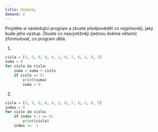 ```yaml
---
title: Hádanky
demand: 2
---
```


Projděte si následující program a zkuste předpovědět co nejpřesněji, jaký bude jeho výstup. Zkuste co nejvýstižněji (jednou dvěma větami) zformulovat, co program dělá.

1.

```py
cisla = [3, 5, 8, 0, 4, 2, 0, 7, 6, 2, 0, 5]
suma = 0
for cislo in cisla:
    suma = suma + cislo
    if cislo == 0:
        print(suma)
        suma = 0
```

2.

```py
cisla = [3, 5, 8, 0, 4, 2, 0, 7, 6, 2, 0, 5]
index = 0
for cislo in cisla:
    if index % 2 == 0:
        print(cislo)
    index +=  1
```
